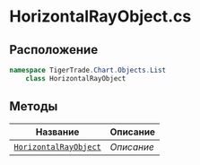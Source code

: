 
# HorizontalRayObject.cs
## Расположение
```csharp
namespace TigerTrade.Chart.Objects.List  
    class HorizontalRayObject
```

## Методы
| Название | Описание |
| --- | --- |
| [`HorizontalRayObject`](./metody/HorizontalRayObject.md) | *Описание* |
